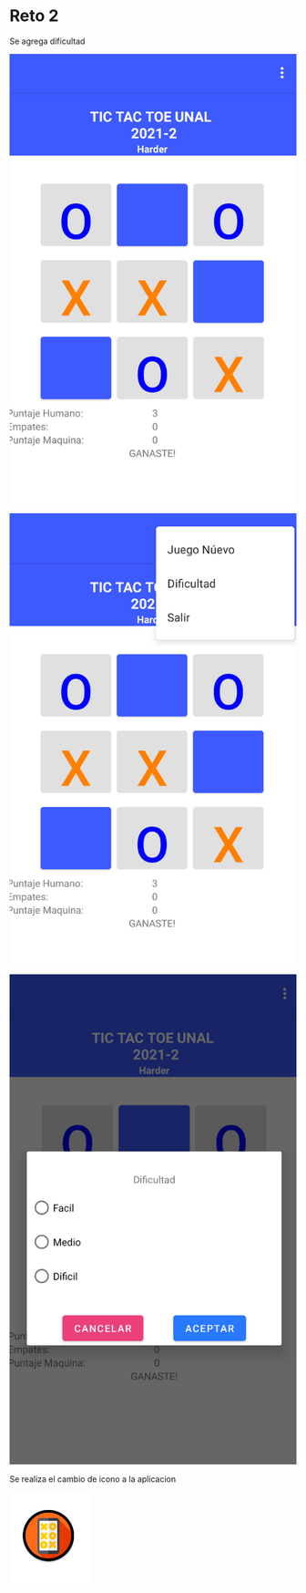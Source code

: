 # Reto 2

Se agrega dificultad 


![TicTacToe1](https://github.com/camilonfs1/UNAL_MOVIL_2021-2/blob/main/Workshops/src/images/workshop3.1.PNG)

![TicTacToe2](https://github.com/camilonfs1/UNAL_MOVIL_2021-2/blob/main/Workshops/src/images/workshop3.2.PNG)


![TicTacToe3](https://github.com/camilonfs1/UNAL_MOVIL_2021-2/blob/main/Workshops/src/images/workshop3.3.PNG)

Se realiza el cambio de icono a la aplicacion

![TicTacToe4](https://github.com/camilonfs1/UNAL_MOVIL_2021-2/blob/main/Workshops/src/images/workshop3.4.PNG)